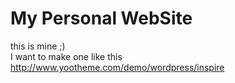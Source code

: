 My Personal WebSite
===================

this is mine ;) <br/>
I want to make one like this http://www.yootheme.com/demo/wordpress/inspire
